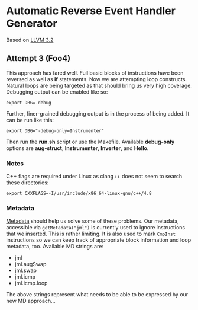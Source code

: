 Automatic Reverse Event Handler Generator
=========================================

Based on [LLVM 3.2](http://llvm.org/releases/download.html#3.2)

Attempt 3 (Foo4)
----------------
This approach has fared well.  Full basic blocks of instructions
have been reversed as well as **if** statements.  Now we are attempting
loop constructs.  Natural loops are being targeted as that should bring
us very high coverage.  Debugging output can be enabled like so:

    export DBG=-debug

Further, finer-grained debugging output is in
the process of being added.  It can be run like this:

    export DBG="-debug-only=Instrumenter"

Then run the **run.sh** script or use the Makefile.  Available
**debug-only** options are **aug-struct**, **Instrumenter**, **Inverter**, and **Hello**.

### Notes ###

C++ flags are required under Linux as clang++ does not seem to search
these directories:

    export CXXFLAGS=-I/usr/include/x86_64-linux-gnu/c++/4.8

### Metadata ###

[Metadata](http://llvm.org/docs/doxygen/html/classllvm_1_1MDNode.html)
should help us solve some of these problems.  Our metadata,
accessible via `getMetadata("jml")` is currently used to ignore
instructions that we inserted.  This is rather limiting.  It is also
used to mark `CmpInst` instructions so we can keep track of appropriate
block information and loop metadata, too.  Available MD strings are:
* jml
* jml.augSwap
* jml.swap
* jml.icmp
* jml.icmp.loop

The above strings represent what needs to be able to be expressed by
our new MD approach...
